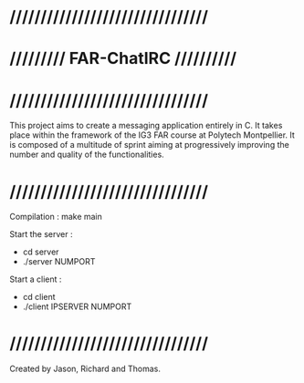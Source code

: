
# ////////////////////////////////
# ///////// FAR-ChatIRC //////////
# ////////////////////////////////

This project aims to create a messaging application entirely in C. 
It takes place within the framework of the IG3 FAR course at Polytech Montpellier.
It is composed of a multitude of sprint aiming at progressively improving the number and quality of the functionalities.

# ////////////////////////////////

Compilation : make main

Start the server : 
- cd server
- ./server NUMPORT

Start a client : 
- cd client
- ./client IPSERVER NUMPORT

# ////////////////////////////////

Created by Jason, Richard and Thomas.
